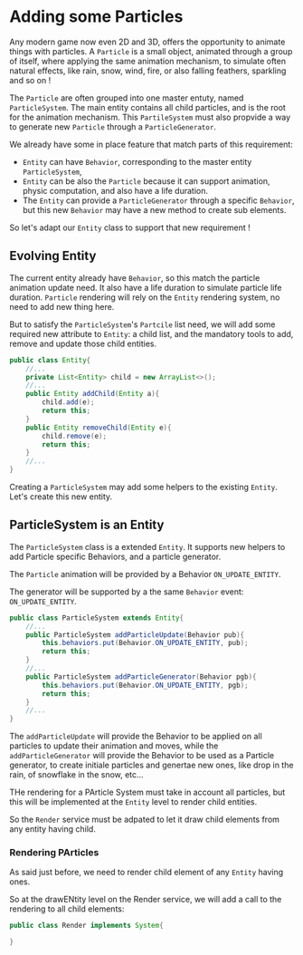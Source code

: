 # Adding some Particles

Any modern game now even 2D and 3D, offers the opportunity to animate things with particles. A `Particle` is a small object, animated through a group of itself, where applying the same animation mechanism, to simulate often natural effects, like rain, snow, wind, fire, or also falling feathers, sparkling and so on !

The `Particle` are often grouped into one master entuty, named `ParticleSystem`. The main entity contains all child particles, and is the root for the animation mechanism. This `PartileSystem` must also propvide a way to generate new `Particle` through a `ParticleGenerator`.

We already have some in place feature that match parts of this requirement:

- `Entity` can have `Behavior`, corresponding to the master entity `ParticleSystem`,
- `Entity` can be also the `Particle` because it can support animation, physic computation, and also have a life duration.
- The `Entity` can provide a `ParticleGenerator` through a specific `Behavior`, but this new `Behavior` may have a new method to create sub elements.

So let's adapt our `Entity` class to support that new requirement !

## Evolving Entity

The current entity already have `Behavior`, so this match the particle animation update need.
It also have a life duration to simulate particle life duration.
`Particle` rendering will rely on the `Entity` rendering system, no need to add new thing here.

But to satisfy the `ParticleSystem`'s `Partcile` list need, we will add some required new attribute to `Entity`: a child list, and the mandatory tools to add, remove and update those child entities.

```java
public class Entity{
    //...
    private List<Entity> child = new ArrayList<>();
    //...
    public Entity addChild(Entity a){
        child.add(e);
        return this;
    }
    public Entity removeChild(Entity e){
        child.remove(e);
        return this;
    }
    //...
}
```

Creating a `ParticleSystem` may add some helpers to the existing `Entity`. Let's create this new entity.

## ParticleSystem is an Entity

The `ParticleSystem` class is a extended `Entity`. It supports new helpers to add Particle specific Behaviors, and a particle generator.

The `Particle` animation will be provided by a Behavior `ON_UPDATE_ENTITY`.

The generator will be supported by a the same `Behavior` event: `ON_UPDATE_ENTITY`.

```java
public class ParticleSystem extends Entity{
    //...
    public ParticleSystem addParticleUpdate(Behavior pub){
        this.behaviors.put(Behavior.ON_UPDATE_ENTITY, pub);
        return this;
    }
    //...
    public ParticleSystem addParticleGenerator(Behavior pgb){
        this.behaviors.put(Behavior.ON_UPDATE_ENTITY, pgb);
        return this;
    }
    //...
}
```

The `addParticleUpdate` will provide the Behavior to be applied on all particles to update their animation and moves, while the `addParticleGenerator` will provide the Behavior to be used as a Particle generator, to create initiale particles and genertae new ones, like drop in the rain, of snowflake in the snow, etc...

THe rendering for a PArticle System must take in account all particles, but this will be implemented at the `Entity` level to render child entities.

So the `Render` service must be adpated to let it draw child elements from any entity having child.

### Rendering PArticles

As said just before, we need to render child element of any `Entity` having ones.

So at the drawENtity level on the Render service, we will add a call to the rendering to all child elements:

```java
public class Render implements System{

}
```
